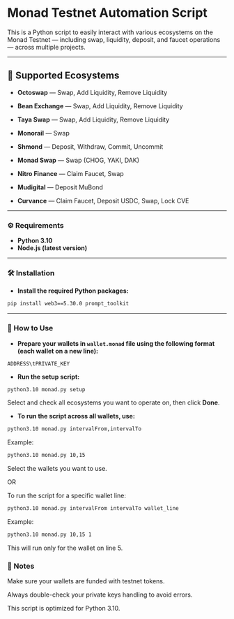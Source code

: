 # **Monad Testnet Automation Script**
This is a Python script to easily interact with various ecosystems on the Monad Testnet — including swap, liquidity, deposit, and faucet operations — across multiple projects.

---

## 🌟 Supported Ecosystems
- **Octoswap** — Swap, Add Liquidity, Remove Liquidity

- **Bean Exchange** — Swap, Add Liquidity, Remove Liquidity

- **Taya Swap** — Swap, Add Liquidity, Remove Liquidity

- **Monorail** — Swap

- **Shmond** — Deposit, Withdraw, Commit, Uncommit

- **Monad Swap** — Swap (CHOG, YAKI, DAK)

- **Nitro Finance** — Claim Faucet, Swap

- **Mudigital** — Deposit MuBond

- **Curvance** — Claim Faucet, Deposit USDC, Swap, Lock CVE

---

### ⚙️ Requirements
- **Python 3.10**
- **Node.js (latest version)**

---

### 🛠️ Installation
- **Install the required Python packages:**
```bash
pip install web3==5.30.0 prompt_toolkit
```

---

### 🚀 How to Use
- **Prepare your wallets in ```wallet.monad``` file using the following format (each wallet on a new line):**

```ADDRESS\tPRIVATE_KEY```

- **Run the setup script:**

```bash
python3.10 monad.py setup
```
Select and check all ecosystems you want to operate on, then click **Done**.

- **To run the script across all wallets, use:**

```bash
python3.10 monad.py intervalFrom,intervalTo
```
Example: 
```bash
python3.10 monad.py 10,15
```

Select the wallets you want to use.

OR

To run the script for a specific wallet line:

```bash
python3.10 monad.py intervalFrom intervalTo wallet_line
```
Example: 
```bash
python3.10 monad.py 10,15 1
```

This will run only for the wallet on line 5.

### 📌 Notes
Make sure your wallets are funded with testnet tokens.

Always double-check your private keys handling to avoid errors.

This script is optimized for Python 3.10.
